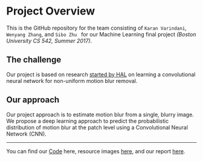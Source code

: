 # Project Overview
This is the GitHub repository for the team consisting of `Karan Varindani`, `Wenyang Zhang`, and `Sibo Zhu ` for our Machine Learning final project _(Boston University CS 542, Summer 2017)_. 

## The challenge
Our project is based on research [started by HAL](https://hal.inria.fr/hal-01250478/document) on learning a convolutional neural network for non-uniform motion blur removal. 

## Our approach
Our project approach is to estimate motion blur from a single, blurry image. We propose a deep learning approach to predict the probabilistic distribution of motion blur at the patch level using a Convolutional Neural Network (CNN).

----

You can find our [Code](./Code/) here, resource images [here](./Resources/), and our report [here](./Report/). 